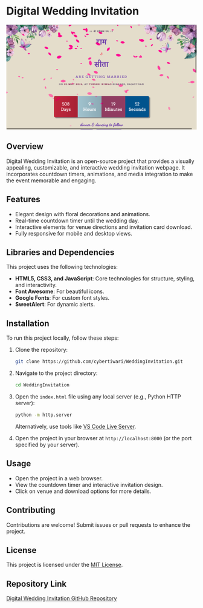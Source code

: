 # Digital Wedding Invitation

![Project Screenshot](./assets/img/wedding-invitation.png)

## Overview
Digital Wedding Invitation is an open-source project that provides a visually appealing, customizable, and interactive wedding invitation webpage. It incorporates countdown timers, animations, and media integration to make the event memorable and engaging.

## Features
- Elegant design with floral decorations and animations.
- Real-time countdown timer until the wedding day.
- Interactive elements for venue directions and invitation card download.
- Fully responsive for mobile and desktop views.

## Libraries and Dependencies
This project uses the following technologies:
- **HTML5, CSS3, and JavaScript**: Core technologies for structure, styling, and interactivity.
- **Font Awesome**: For beautiful icons.
- **Google Fonts**: For custom font styles.
- **SweetAlert**: For dynamic alerts.

## Installation
To run this project locally, follow these steps:

1. Clone the repository:
   ```bash
   git clone https://github.com/cybertiwari/WeddingInvitation.git
   ```

2. Navigate to the project directory:
   ```bash
   cd WeddingInvitation
   ```

3. Open the `index.html` file using any local server (e.g., Python HTTP server):
   ```bash
   python -m http.server
   ```
   Alternatively, use tools like [VS Code Live Server](https://marketplace.visualstudio.com/items?itemName=ritwickdey.LiveServer).

4. Open the project in your browser at `http://localhost:8000` (or the port specified by your server).

## Usage
- Open the project in a web browser.
- View the countdown timer and interactive invitation design.
- Click on venue and download options for more details.

## Contributing
Contributions are welcome! Submit issues or pull requests to enhance the project.

## License
This project is licensed under the [MIT License](https://github.com/cybertiwari/WeddingInvitation/blob/master/LICENSE).

## Repository Link
[Digital Wedding Invitation GitHub Repository](https://github.com/cybertiwari/WeddingInvitation)